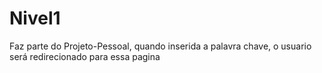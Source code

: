 # Nivel1
Faz parte do Projeto-Pessoal, quando inserida a palavra chave, o usuario será redirecionado para essa pagina
